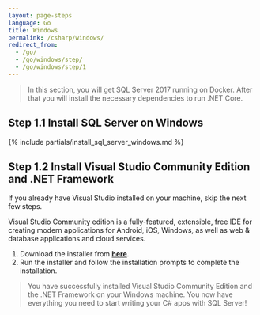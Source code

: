 ```yaml
---
layout: page-steps
language: Go
title: Windows
permalink: /csharp/windows/
redirect_from:
  - /go/
  - /go/windows/step/
  - /go/windows/step/1
---
```


> In this section, you will get SQL Server 2017 running on Docker. After that you will install the necessary dependencies to run .NET Core.

## Step 1.1 Install SQL Server on Windows
{% include partials/install_sql_server_windows.md %}

## Step 1.2 Install Visual Studio Community Edition and .NET Framework
If you already have Visual Studio installed on your machine, skip the next few steps.

Visual Studio Community edition is a fully-featured, extensible, free IDE for creating modern applications for Android, iOS, Windows, as well as web & database applications and cloud services.

1. Download the installer from **[here](https://www.visualstudio.com/thank-you-downloading-visual-studio/?sku=Community&rel=15)**. 
1. Run the installer and follow the installation prompts to complete the installation.

> You have successfully installed Visual Studio Community Edition and the .NET Framework on your Windows machine. You now have everything you need to start writing your C# apps with SQL Server!
